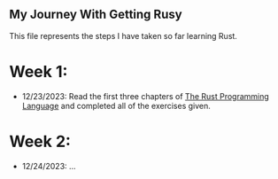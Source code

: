 ## My Journey With Getting Rusy
This file represents the steps I have taken so far learning Rust.

# Week 1:
- 12/23/2023: Read the first three chapters of [The Rust Programming Language](https://doc.rust-lang.org/stable/book/) and completed all of the exercises given.

# Week 2:
- 12/24/2023: ...
